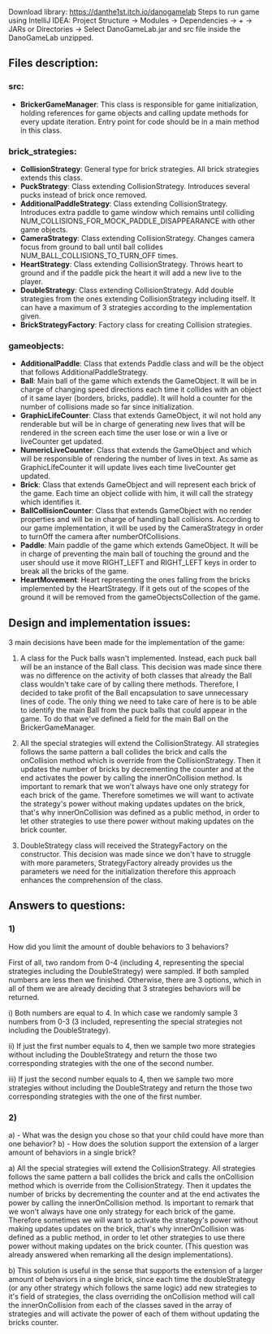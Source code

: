 Download library: https://danthe1st.itch.io/danogamelab
Steps to run game using IntelliJ IDEA: 
Project Structure -> Modules -> Dependencies -> + -> JARs or Directories -> Select DanoGameLab.jar and src file inside the DanoGameLab unzipped.

## Files description:

### src:

- **BrickerGameManager**: This class is responsible for game initialization, holding references for game objects and
 calling update methods for every update iteration. Entry point for code should be in a main method in this class.

### brick_strategies:

- **CollisionStrategy**: General type for brick strategies. All brick strategies extends this class.
- **PuckStrategy**: Class extending CollisionStrategy. Introduces several pucks instead of brick once removed.
- **AdditionalPaddleStrategy**: Class extending CollisionStrategy. Introduces extra
 paddle to game window which remains until colliding NUM_COLLISIONS_FOR_MOCK_PADDLE_DISAPPEARANCE with
 other game objects.
- **CameraStrategy**: Class extending CollisionStrategy.
 Changes camera focus from ground to ball until ball collides NUM_BALL_COLLISIONS_TO_TURN_OFF times.
- **HeartStrategy**: Class extending CollisionStrategy.
 Throws heart to ground and if the paddle pick the heart it will add a new live to the player.
- **DoubleStrategy**: Class extending CollisionStrategy.
 Add double strategies from the ones extending CollisionStrategy including itself. It can have a maximum of
 3 strategies according to the implementation given.
- **BrickStrategyFactory**: Factory class for creating Collision strategies.

### gameobjects:

- **AdditionalPaddle**: Class that extends Paddle class and will be the object that follows AdditionalPaddleStrategy.
- **Ball**: Main ball of the game which extends the GameObject. It will be in charge of changing speed directions
each time it collides with an object of it same layer (borders, bricks, paddle). It will hold a counter
for the number of collisions made so far since initialization.
- **GraphicLifeCounter**: Class that extends GameObject, it wil not hold any renderable but will be in charge of generating new lives
that will be rendered in the screen each time the user lose or win a live or liveCounter get updated.
- **NumericLiveCounter**: Class that extends the GameObject and which will be responsible of rendering the number of lives in text.
As same as GraphicLifeCounter it will update lives each time liveCounter get updated.
- **Brick**: Class that extends GameObject and will represent each brick of the game. Each time an object collide with
him, it will call the strategy which identifies it.
- **BallCollisionCounter**: Class that extends GameObject with no render properties and will be in charge of handling ball collisions.
According to our game implementation, it will be used by the CameraStrategy in order to turnOff the camera
after numberOfCollisions.
- **Paddle**: Main paddle of the game which extends GameObject. It will be in charge of preventing the main ball of
touching the ground and the user should use it move RIGHT_LEFT and RIGHT_LEFT keys in order to break all
the bricks of the game.
- **HeartMovement**: Heart representing the ones falling from the bricks implemented by the HeartStrategy. If it gets out of
 the scopes of the ground it will be removed from the gameObjectsCollection of the game.

## Design and implementation issues:

3 main decisions have been made for the implementation of the game:

1) A class for the Puck balls wasn't implemented. Instead, each puck ball will be an instance of the Ball class.
This decision was made since there was no difference on the activity of both classes that already the Ball
class wouldn't take care of by calling there methods. Therefore, I decided to take profit of the Ball
encapsulation to save unnecessary lines of code. The only thing we need to take care of here is to be able
to identify the main Ball from the puck balls that could appear in the game. To do that we've defined a field
for the main Ball on the BrickerGameManager.

2) All the special strategies will extend the CollisionStrategy. All strategies follows the same pattern a ball
collides the brick and calls the onCollision method which is override from the CollisionStrategy. Then it
updates the number of bricks by decrementing the counter and at the end activates the power by calling the
innerOnCollision method. Is important to remark that we won't always have one only strategy for each brick of
the game. Therefore sometimes we will want to activate the strategy's power without making updates updates on
the brick, that's why innerOnCollision was defined as a public method, in order to let other strategies to use
there power without making updates on the brick counter.

3) DoubleStrategy class will received the StrategyFactory on the constructor. This decision was made since
we don't have to struggle with more parameters, StrategyFactory already provides us the parameters we need for
the initialization therefore this approach enhances the comprehension of the class.

## Answers to questions:

### 1) 
How did you limit the amount of double behaviors to 3 behaviors?

First of all, two random from 0-4 (including 4, representing the special strategies
including the DoubleStrategy) were sampled. If both sampled numbers are less then we finished.
Otherwise, there are 3 options, which in all of them we are already deciding that 3 strategies behaviors
will be returned.

i) Both numbers are equal to 4. In which case we randomly sample 3 numbers from 0-3 (3 included,
representing the special strategies not including the DoubleStrategy).

ii) If just the first number equals to 4, then we sample two more strategies without including
the DoubleStrategy and return the those two corresponding strategies with the one of the second number.

iii) If just the second number equals to 4, then we sample two more strategies without including
the DoubleStrategy and return the those two corresponding strategies with the one of the first number.

### 2)

a) - What was the design you chose so that your child could have more than one behavior?
b) - How does the solution support the extension of a larger amount of behaviors in a single brick?

a) All the special strategies will extend the CollisionStrategy. All strategies follows the same pattern a ball
collides the brick and calls the onCollision method which is override from the CollisionStrategy. Then it
updates the number of bricks by decrementing the counter and at the end activates the power by calling the
innerOnCollision method. Is important to remark that we won't always have one only strategy for each brick of
the game. Therefore sometimes we will want to activate the strategy's power without making updates updates on
the brick, that's why innerOnCollision was defined as a public method, in order to let other strategies to use
there power without making updates on the brick counter. (This question was already answered when remarking all
the design implementations).

b) This solution is useful in the sense that supports the extension of a larger amount of behaviors in a single
brick, since each time the doubleStrategy (or any other strategy which follows the same logic) add new
strategies to it's field of strategies, the class overriding the onCollision method will call the
innerOnCollision from each of the classes saved in the array of strategies and will activate the power of
each of them without updating the bricks counter.


